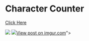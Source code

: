 <h1>Character Counter</h1>

<a href="https://sanketvyadav.github.io/charcounter/">Click Here </a>


<img src="https://imgur.com/yPMTZhd">
<img src="<blockquote class="imgur-embed-pub" lang="en" data-id="yPMTZhd"><a href="https://imgur.com/yPMTZhd">View post on imgur.com</a></blockquote><script async src="//s.imgur.com/min/embed.js" charset="utf-8"></script>">
